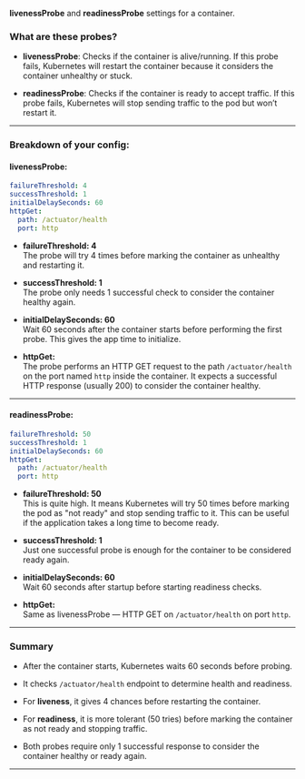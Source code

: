**livenessProbe** and **readinessProbe** settings for a container.

### What are these probes?

- **livenessProbe**: Checks if the container is alive/running. If this probe fails, Kubernetes will restart the container because it considers the container unhealthy or stuck.
    
- **readinessProbe**: Checks if the container is ready to accept traffic. If this probe fails, Kubernetes will stop sending traffic to the pod but won’t restart it.
    

* * *

### Breakdown of your config:

#### livenessProbe:

```yaml
failureThreshold: 4
successThreshold: 1
initialDelaySeconds: 60
httpGet:
  path: /actuator/health
  port: http
```

- **failureThreshold: 4**  
    The probe will try 4 times before marking the container as unhealthy and restarting it.
    
- **successThreshold: 1**  
    The probe only needs 1 successful check to consider the container healthy again.
    
- **initialDelaySeconds: 60**  
    Wait 60 seconds after the container starts before performing the first probe. This gives the app time to initialize.
    
- **httpGet:**  
    The probe performs an HTTP GET request to the path `/actuator/health` on the port named `http` inside the container. It expects a successful HTTP response (usually 200) to consider the container healthy.
    

* * *

#### readinessProbe:

```yaml
failureThreshold: 50
successThreshold: 1
initialDelaySeconds: 60
httpGet:
  path: /actuator/health
  port: http
```

- **failureThreshold: 50**  
    This is quite high. It means Kubernetes will try 50 times before marking the pod as "not ready" and stop sending traffic to it. This can be useful if the application takes a long time to become ready.
    
- **successThreshold: 1**  
    Just one successful probe is enough for the container to be considered ready again.
    
- **initialDelaySeconds: 60**  
    Wait 60 seconds after startup before starting readiness checks.
    
- **httpGet:**  
    Same as livenessProbe — HTTP GET on `/actuator/health` on port `http`.
    

* * *

### Summary

- After the container starts, Kubernetes waits 60 seconds before probing.
    
- It checks `/actuator/health` endpoint to determine health and readiness.
    
- For **liveness**, it gives 4 chances before restarting the container.
    
- For **readiness**, it is more tolerant (50 tries) before marking the container as not ready and stopping traffic.
    
- Both probes require only 1 successful response to consider the container healthy or ready again.
    

* * *

&nbsp;

&nbsp;